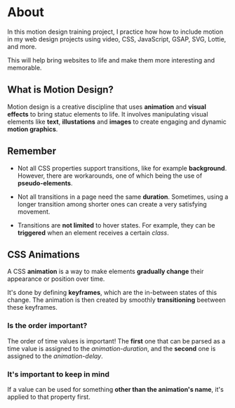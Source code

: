 # About

In this motion design training project, I practice how how to include motion in my web design projects using video, CSS, JavaScript, GSAP, SVG, Lottie, and more.

This will help bring websites to life and make them more interesting and memorable.

## What is Motion Design?

Motion design is a creative discipline that uses **animation** and **visual effects** to bring statuc elements to life. It involves manipulating visual elements like **text**, **illustations** and **images** to create engaging and dynamic **motion graphics**.

## Remember

* Not all CSS properties support transitions, like for example **background**. However, there are workarounds, one of which being the use of **pseudo-elements**.

* Not all transitions in a page need the same **duration**. Sometimes, using a longer transition among shorter ones can create a very satisfying movement.

* Transitions are **not limited** to hover states. For example, they can be **triggered** when an element receives a certain *class*.

## CSS Animations

A CSS **animation** is a way to make elements **gradually change** their appearance or position over time.

It's done by defining **keyframes**, which are the in-between states of this change. The animation is then created by smoothly **transitioning** beetween these keyframes.

### Is the order important?

The order of time values is important! The **first** one that can be parsed as a time value is assigned to the *animation-duration*, and the **second** one is assigned to the *animation-delay*.

### It's important to keep in mind

If a value can be used for something **other than the animation's name**, it's applied to that property first.